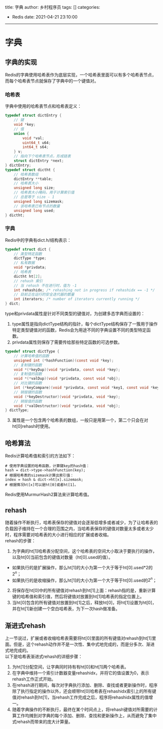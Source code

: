 title: 字典
author: 乡村程序员
tags: []
categories:
  - Redis
date: 2021-04-21 23:10:00
---
# 字典

## 字典的实现

Redis的字典使用哈希表作为底层实现，一个哈希表里面可以有多个哈希表节点，而每个哈希表节点就保存了字典中的一个键值对。

### 哈希表

字典中使用的哈希表节点和哈希表定义：
```C
typedef struct dictEntry {
    // 键
    void *key;
    // 值
    union {
        void *val;
        uint64_t u64;
        int64_t s64;
    } v;
    // 指向下个哈希表节点，形成链表
    struct dictEntry *next;
} dictEntry;
typedef struct dictht {
    // 哈希表数组
    dictEntry **table;
    // 哈希表大小
    unsigned long size;
    // 哈希表大小掩码，用于计算索引值
    // 总是等于 size - 1
    unsigned long sizemask;
    // 该哈希表已有节点的数量
    unsigned long used;
} dictht;
```

### 字典

Redis中的字典有dict.h/结构表示：  
```C
typedef struct dict {
    // 类型特定函数
    dictType *type;
    // 私有数据
    void *privdata;
    // 哈希表
    dictht ht[2];
    // rehash 索引
    // 当 rehash 不在进行时，值为 -1
    int rehashidx; /* rehashing not in progress if rehashidx == -1 */
    // 目前正在运行的安全迭代器的数量
    int iterators; /* number of iterators currently running */
} dict;
```

type和privdata属性是针对不同类型的键值对，为创建多态字典而设置的：  
1. type属性是指向dictType结构的指针，每个dictType结构保存了一簇用于操作特定类型键值对的函数，Redis会为用途不同的字典设置不同的类型特定函数。  
2. privdata属性则保存了需要传给那些特定函数的可选参数。  
```C
typedef struct dictType {
    // 计算哈希值的函数
    unsigned int (*hashFunction)(const void *key);
    // 复制键的函数
    void *(*keyDup)(void *privdata, const void *key);
    // 复制值的函数
    void *(*valDup)(void *privdata, const void *obj);
    // 对比键的函数
    int (*keyCompare)(void *privdata, const void *key1, const void *key2);
    // 销毁键的函数
    void (*keyDestructor)(void *privdata, void *key);
    // 销毁值的函数
    void (*valDestructor)(void *privdata, void *obj);
} dictType;
```
3. 属性是一个包含两个哈希表的数组，一般只是用第一个，第二个只会在对ht\[0\]rehash时使用。  
## 哈希算法

Redis计算哈希值和索引的方法如下：
```
# 使用字典设置的哈希函数，计算键key的hash值：
hash = dict->type->hashFunction(key);
# 根据哈希表的sizemask计算出索引值：
index = hash & dict->ht[x].sizemask;
# 根据情况ht[x]可以是ht[0]或者ht[1]。
```

Redis使用MurmurHash2算法来计算哈希值。  

## rehash

随着操作不断执行，哈希表保存的键值对会逐渐低增多或者减少，为了让哈希表的负载因子维持在一个合理的范围之内，当哈希表保存的键值对数量太多或者太少时，程序需要对哈希表的大小进行相应的扩展或者收缩。  
rehash的步骤：  
1. 为字典的ht\[1\]哈希表分配空间，这个哈希表的空间大小取决于要执行的操作，以及ht\[0\]当前包含的键值对数量（ht\[0\].used的值）。  
 - 如果执行的是扩展操作，那么ht\[1\]的大小为第一个大于等于ht\[0\].used\*2的$2^n$；  
 - 如果执行的是收缩操作，那么ht\[1\]的大小为第一个大于等于ht\[0\].used的$2^n$；  
2. 将保存在ht\[0\]中的所有键值对rehash到ht\[1\]上面：rehash指的是，重新计算键的哈希值和索引值，然后将键值对放置到ht\[1\]哈希表的指定位置上。  
3. 当ht\[0\]包含的所有键值对放置到ht\[1\]之后，释放ht\[0\]，将ht\[1\]设置为ht\[0\]，并在ht\[1\]新创建一个空白哈希表，为下一次hash做准备。  

## 渐进式rehash

上一节说过，扩展或者收缩哈希表需要将ht\[0\]里面的所有键值对rehash到ht\[1\]里面。但是，这个rehash动作并不是一次性、集中式地完成的，而是分多次、渐进式地完成的。  
以下是哈希表渐进式rehash的详细步骤：  
1. 为ht\[1\]分配空间，让字典同时持有有ht\[0\]和ht\[1\]两个哈希表。  
2. 在字典中维持一个索引计数器变量rehashidx，并将它的值设置为0，表示rehash工作正式开始。  
3. 在rehash进行期间，每次对字典执行添加、删除、查找或者更新操作时，程序除了执行指定的操作以外，还会顺带ht\[0\]哈希表在rehashidx索引上的所有键值对rehash到ht\[1\]，当rehash工作完成之后，程序将rehashidx属性的值增一。  
4. 随着字典操作的不断执行，最终在某个时间点上，将rehash键值对所需要的计算工作均摊到对字典的每个添加、删除、查找和更新操作上，从而避免了集中式rehash而带来的庞大计算量。  










